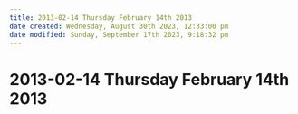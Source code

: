 ```yaml
---
title: 2013-02-14 Thursday February 14th 2013
date created: Wednesday, August 30th 2023, 12:33:00 pm
date modified: Sunday, September 17th 2023, 9:18:32 pm
---
```


# 2013-02-14 Thursday February 14th 2013
